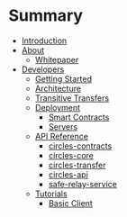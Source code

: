 Summary
===

- [Introduction](README.md)
- [About](about/README.md)
  - [Whitepaper](about/whitepaper.md)
- [Developers](developers/README.md)
  - [Getting Started](developers/getting-started.md)
  - [Architecture](developers/architecture.md)
  - [Transitive Transfers](developers/transitive-transfers.md)
  - [Deployment](developers/deployment/README.md)
    - [Smart Contracts](developers/deployment/smart-contracts.md)
    - [Servers](developers/deployment/servers.md)
  - [API Reference](developers/references/README.md)
    - [circles-contracts](developers/references/circles-contracts.md)
    - [circles-core](developers/references/circles-core.md)
    - [circles-transfer](developers/references/circles-transfer.md)
    - [circles-api](developers/references/circles-api.md)
    - [safe-relay-service](developers/references/safe-relay-service.md)
  - [Tutorials](developers/tutorials/README.md)
    - [Basic Client](developers/tutorials/basic-client.md)
